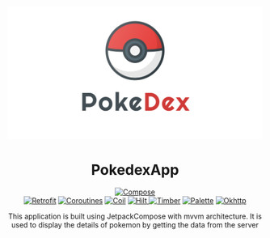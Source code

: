 ![cover](https://github.com/devrath/PokedexApp/blob/main/Assets/pokedex-banner.png)

<h1 align="center">PokedexApp</h1>

<p align="center">
 <a href="https://developer.android.com/jetpack/compose?gclid=Cj0KCQiAw8OeBhCeARIsAGxWtUw2SojaB2_FaWPo-5N7mF7XpiywxLMtbSsSEU4tioR1McTBLk9MnAQaAlXSEALw_wcB&gclsrc=aw.ds"><img alt="Compose" src="https://img.shields.io/badge/jetpack%20Compose-1.3.3-blue"/></a></br> 
  <a href="https://square.github.io/retrofit/"><img alt="Retrofit" src="https://img.shields.io/badge/Retrofit-2.9.0-brightgreen"/></a> 
  <a href="https://kotlinlang.org/docs/coroutines-overview.html"><img alt="Coroutines" src="https://img.shields.io/badge/Coroutines-1.6.4-yellow"/></a> 
  <a href="https://coil-kt.github.io/coil/"><img alt="Coil" src="https://img.shields.io/badge/Coil-1.6.4-orange"/></a> 
  <a href="https://developer.android.com/training/dependency-injection/hilt-android"><img alt="Hilt" src="https://img.shields.io/badge/Hilt-2.44-red"/>
  </a>
  <a href="https://github.com/JakeWharton/timber"><img alt="Timber" src="https://img.shields.io/badge/Timber-5.0.1-yellowgreen"/></a> 
  <a href="https://developer.android.com/reference/androidx/palette/graphics/Palette"><img alt="Palette" src="https://img.shields.io/badge/Android%20palette-1.0.0-lightgrey"/></a> 
  <a href="https://square.github.io/okhttp/"><img alt="Okhttp" src="https://img.shields.io/badge/Okhttp-5.0.0--alpha.2-green"/></a> 
</p>



<p align="center">  
This application is built using JetpackCompose with mvvm architecture. It is used to display the details of pokemon by getting the data from the server
</p>
</br>
